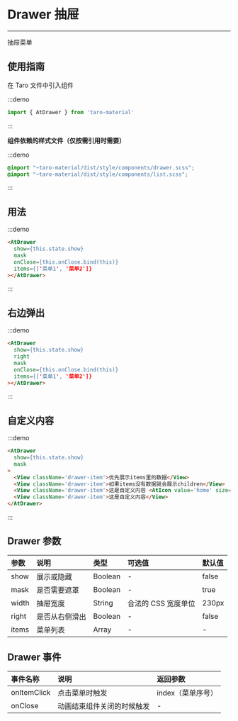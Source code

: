 # Drawer 抽屉

---

抽屉菜单

## 使用指南

在 Taro 文件中引入组件

:::demo
```js
import { AtDrawer } from 'taro-material'
```
:::

**组件依赖的样式文件（仅按需引用时需要）**

:::demo
```scss
@import "~taro-material/dist/style/components/drawer.scss";
@import "~taro-material/dist/style/components/list.scss";
```
:::

## 用法

:::demo
```html
<AtDrawer 
  show={this.state.show} 
  mask 
  onClose={this.onClose.bind(this)} 
  items={['菜单1', '菜单2']}
></AtDrawer>
```
:::

## 右边弹出

:::demo
```html
<AtDrawer 
  show={this.state.show} 
  right 
  mask 
  onClose={this.onClose.bind(this)} 
  items={['菜单1', '菜单2']}
></AtDrawer>
```
:::

## 自定义内容

:::demo
```html
<AtDrawer
  show={this.state.show}
  mask
>
  <View className='drawer-item'>优先展示items里的数据</View>
  <View className='drawer-item'>如果items没有数据就会展示children</View>
  <View className='drawer-item'>这是自定义内容 <AtIcon value='home' size='20' /></View>
  <View className='drawer-item'>这是自定义内容</View>
</AtDrawer>
```
:::

## Drawer 参数

| 参数  | 说明           | 类型    | 可选值            | 默认值 |
|:------|:---------------|:--------|:------------------|:-------|
| show  | 展示或隐藏     | Boolean | -                 | false  |
| mask  | 是否需要遮罩   | Boolean | -                 | true   |
| width | 抽屉宽度       | String  | 合法的 CSS 宽度单位 | 230px  |
| right | 是否从右侧滑出 | Boolean | -                 | false  |
| items | 菜单列表       | Array   | -                 | -      |

## Drawer 事件

| 事件名称    | 说明                       | 返回参数          |
|:------------|:---------------------------|:------------------|
| onItemClick | 点击菜单时触发             | index（菜单序号） |
| onClose     | 动画结束组件关闭的时候触发 | -                 |
